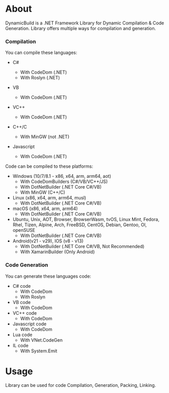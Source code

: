 # About
DynamicBuild is a .NET Framework Library for Dynamic Compilation &amp; Code Generation.
Library offers multiple ways for compilation and generation.

### Compilation 
You can compile these languages:
- C# 
  - With CodeDom (.NET)
  - With Roslyn (.NET)
- VB
  - With CodeDom (.NET)
- VC++
  - With CodeDom (.NET)

- C++/C
  - With MinGW (not .NET) 
  
- Javascript
  - With CodeDom (.NET)

Code can be compiled to these platforms:
- Windows (10/7/8.1 - x86, x64, arm, arm64, aot) 
  - With CodeDomBuilders (C#/VB/VC++/JS) 
  - With DotNetBuilder (.NET Core C#/VB)
  - With MinGW (C++/C) 
- Linux (x86, x64, arm, arm64, musl) 
  - With DotNetBuilder (.NET Core C#/VB) 
- macOS (x86, x64, arm, arm64) 
  - With DotNetBuilder (.NET Core C#/VB)
- Ubuntu, Unix, AOT, Browser, BrowserWasm, tvOS, Linux Mint, Fedora, Rhel, Tizen, Alpine, Arch, FreeBSD, CentOS, Debian, Gentoo, Ol, openSUSE
  - With DotNetBuilder (.NET Core C#/VB) 
- Android(v21 - v29), IOS (v8 - v13) 
  - With DotNetBuilder (.NET Core C#/VB, Not Recommended) 
  - With XamarinBuilder (Only Android) 
  
### Code Generation
You can generate these languages code:
- C# code
  - With CodeDom
  - With Roslyn
- VB code
  - With CodeDom
- VC++ code
  - With CodeDom
- Javascript code
  - With CodeDom
- Lua code
  - With VNet.CodeGen
- IL code
  - With System.Emit

  


# Usage
Library can be used for code Compilation, Generation, Packing, Linking. 
